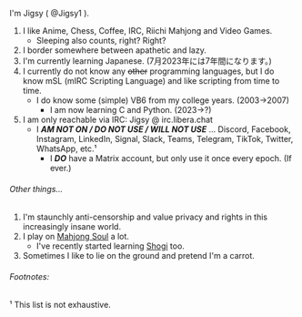 I'm Jigsy ( @Jigsy1 ).

1. I like Anime, Chess, Coffee, IRC, Riichi Mahjong and Video Games.
   - Sleeping also counts, right? Right?
2. I border somewhere between apathetic and lazy.
3. I'm currently learning Japanese. (7月2023年には7年間になります。)
4. I currently do not know any ~~other~~ programming languages, but I do know mSL (mIRC Scripting Language) and like scripting from time to time.
   - I do know some (simple) VB6 from my college years. (2003->2007)
      - I am now learning C and Python. (2023->?)
5. I am only reachable via IRC: Jigsy @ irc.libera.chat
   - I ***AM NOT ON / DO NOT USE / WILL NOT USE*** ... Discord, Facebook, Instagram, LinkedIn, Signal, Slack, Teams, Telegram, TikTok, Twitter, WhatsApp, etc.¹
      - I ***DO*** have a Matrix account, but only use it once every epoch. (If ever.)

###### Other things...

1. I'm staunchly anti-censorship and value privacy and rights in this increasingly insane world.
2. I play on <a href="https://mahjongsoul.game.yo-star.com/" target="_blank" title="Mahjong Soul">Mahjong Soul</a> a lot.
   - I've recently started learning <a href="https://lishogi.org/" target="_blank" title="Lishogi">Shogi</a> too.
3. Sometimes I like to lie on the ground and pretend I'm a carrot.

###### Footnotes:

¹ This list is not exhaustive.
